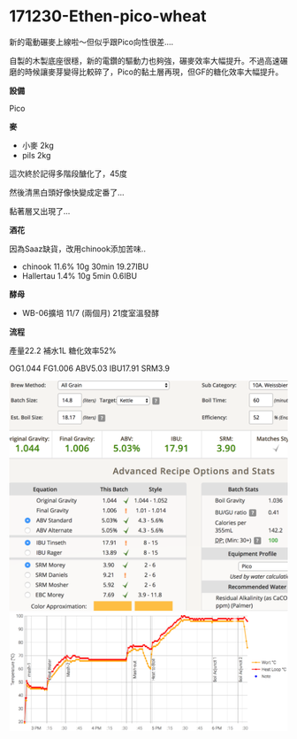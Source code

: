 # 171230-Ethen-pico-wheat

新的電動碾麥上線啦～但似乎跟Pico向性很差....

自製的木製底座很穩，新的電鑽的驅動力也夠強，碾麥效率大幅提升。不過高速碾磨的時候讓麥芽變得比較碎了，Pico的黏土層再現，但GF的糖化效率大幅提升。

**設備**

Pico 

**麥**

* 小麥 2kg
* pils 2kg

這次終於記得多階段醣化了，45度

然後清黑白頭好像快變成定番了...

黏著層又出現了...

**酒花**

因為Saaz缺貨，改用chinook添加苦味..

* chinook 11.6% 10g 30min 19.27IBU
* Hallertau 1.4% 10g 5min 0.6IBU

**酵母**

* WB-06擴培 11/7 (兩個月) 21度室溫發酵

**流程**

產量22.2 補水1L 糖化效率52%

OG1.044 FG1.006 ABV5.03 IBU17.91 SRM3.9

![](../img/test84.png)
![](../img/test85.png)

## 